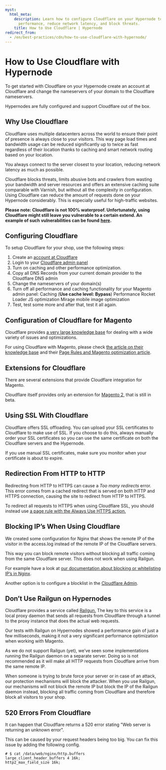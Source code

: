 ```yaml
---
myst:
  html_meta:
    description: Learn how to configure Cloudflare on your Hypernode to improve website
      performance, reduce network latency, and block threats.
    title: How to Use Cloudflare | Hypernode
redirect_from:
  - /en/best-practices/cdn/how-to-use-cloudflare-with-hypernode/
---
```


<!-- source: https://support.hypernode.com/en/best-practices/cdn/how-to-use-cloudflare-with-hypernode/ -->

# How to Use Cloudflare with Hypernode

To get started with Cloudflare on your Hypernode create an account at Cloudflare and change the nameservers of your domain to the Cloudflare nameservers.

Hypernodes are fully configured and support Cloudflare out of the box.

## Why Use Cloudflare

Cloudflare uses multiple datacenters across the world to ensure their point of presence is always close to your visitors. This way page load times and bandwidth usage can be reduced significantly up to twice as fast regardless of their location thanks to caching and smart network routing based on your location.

You always connect to the server closest to your location, reducing network latency as much as possible.

Cloudflare blocks threats, limits abusive bots and crawlers from wasting your bandwidth and server resources and offers an extensive caching suite comparable with Varnish, but without all the complexity in configuration. Using Cloudflare can reduce the amount of requests done on your Hypernode considerably. This is especially useful for high-traffic websites.

**Please note: Cloudflare is not 100% waterproof. Unfortunately, using Cloudflare might still leave you vulnerable to a certain extend. An example of such vulnerabilities can be found** [**here**](https://blog.christophetd.fr/bypassing-cloudflare-using-internet-wide-scan-data/)**.**

## Configuring Cloudflare

To setup Cloudflare for your shop, use the following steps:

1. Create an [account at Cloudflare](https://support.cloudflare.com/hc/en-us/articles/201720164-How-do-I-sign-up-for-CloudFlare-)
1. Login to your [Cloudflare admin panel](https://www.cloudflare.com/a/login)
1. Turn on caching and other performance optimization.
1. Copy all DNS Records from your current domain provider to the Cloudflare DNS admin
1. Change the nameservers of your domain(s)
1. Turn off all performance and caching functionality for your Magento admin panel:
   Caching (**Use cache level: Bypass**)
   Performance
   Rocket Loader JS optimization
   Mirage mobile image optimization
1. Test, test some more and after that, test it all again.

## Configuration of Cloudflare for Magento

Cloudflare provides [a very large knowledge base](https://support.cloudflare.com/hc/en-us) for dealing with a wide variety of issues and optimizations.

For using Cloudflare with Magento, please check [the article on their knowledge base](https://support.cloudflare.com/hc/en-us/articles/203904600-Using-CloudFlare-with-Magento) and their [Page Rules and Magento optimization article](https://www.cloudflare.com/features-page-rules/optimize-magento/).

## Extensions for Cloudflare

There are several extensions that provide Cloudflare integration for Magento.

Cloudflare itself provides only an extension for [Magento 2](https://www.cloudflare.com/integrations/magento/), that is still in beta.

## Using SSL With Cloudflare

Cloudflare offers SSL offloading. You can upload your SSL certificates to Cloudflare to make use of SSL. If you choose to do this, always manually order your SSL certificates so you can use the same certificate on both the Cloudflare servers and the Hypernode.

If you use manual SSL certificates, make sure you monitor when your certificate is about to expire.

## Redirection From HTTP to HTTP

Redirecting from HTTP to HTTPS can cause a *Too many redirects* error. This error comes from a cached redirect that is served on both HTTP and HTTPS connection, causing the site to redirect from HTTP to HTTPS.

To redirect all requests to HTTPS when using Cloudflare SSL, you should instead use [a page rule with the Always Use HTTPS action.](https://support.cloudflare.com/hc/en-us/articles/203295200-End-to-end-HTTPS-with-Cloudflare-Part-2-SSL-certificates)

## Blocking IP’s When Using Cloudflare

We created some configuration for Nginx that shows the remote IP of the visitor in the access.log instead of the remote IP of the Cloudflare servers.

This way you can block remote visitors without blocking all traffic coming from the same Cloudflare server. This does not work when using Railgun.

For example have a look at [our documentation about blocking or whitelisting IP’s in Nginx](../../hypernode-platform/nginx/how-to-block-allow-ip-addresses-in-nginx.md).

Another option is to configure a blocklist in the [Cloudflare Admin](https://www.cloudflare.com/a/login).

## Don’t Use Railgun on Hypernodes

Cloudflare provides a service called [Railgun.](https://blog.cloudflare.com/cacheing-the-uncacheable-cloudflares-railgun-73454/) The key to this service is a local proxy daemon that sends all requests from Cloudflare through a tunnel to the proxy instance that does the actual web requests.

Our tests with Railgun on Hypernodes showed a performance gain of just a few milliseconds, making it not a very significant performance optimization when working with Magento.

As we do not support Railgun (yet), we’ve seen some implementations running the Railgun daemon on a separate server. Doing so is not recommended as it will make all HTTP requests from Cloudflare arrive from the same remote IP.

When someone is trying to brute force your server or in case of an attack, our protection mechanisms will block the attacker. When you use Railgun, our mechanisms will not block the remote IP but block the IP of the Railgun daemon instead, blocking all traffic coming from Cloudflare and therefore block all visitors to your shop.

## 520 Errors From Cloudflare

It can happen that Cloudflare returns a 520 error stating "Web server is returning an unknown error".

This can be caused by your request headers being too big. You can fix this issue by adding the following config.

```nginx
# $ cat /data/web/nginx/http.buffers
large_client_header_buffers 4 16k;
http2_max_field_size 16k;
```
